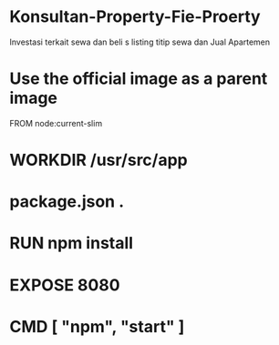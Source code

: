 # Konsultan-Property-Fie-Proerty
Investasi terkait sewa dan beli s listing titip sewa dan Jual Apartemen

# Use the official image as a parent image
FROM node:current-slim

# WORKDIR /usr/src/app

# package.json .

# RUN npm install

# EXPOSE 8080

# CMD [ "npm", "start" ]
